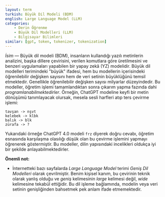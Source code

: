 ```yaml
---
layout: term
turkish: Büyük Dil Modeli (BDM)
english: Large Language Model (LLM)
categories:
    - Derin Öğrenme
    - Büyük Dil Modelleri (LLM)
    - Bilgisayar Bilimleri
similar: [gpt, token, tokenizer, tokenization]
---
```


_İsim_ — Büyük dil modeli (BDM), insanların kullandığı yazılı metinlerin analizini, başka dillere çevirisini, verilen komutlara göre üretilmesini ve benzeri uygulamaları yapabilen bir yapay zekâ (YZ) modelidir. Büyük dil modelleri terimindeki "büyük" ifadesi, hem bu modellerin içerisindeki öğrenilebilir değişken sayısını hem de veri setinin büyüklüğünü temsil etmektedir. Genellikle öğrenilebilir değişken sayısı milyarlar düzeyindedir. Bu modeller, öğretim işlemi tamamlandıktan sonra çıkarım yapma fazında dahi _programlanabilmektedirler_. Örneğin, ChatGPT modeline keyfi bir metin dönüşümü tanımlayacak olursak, mesela sesli harfleri atıp ters çevirme işlemi:
```
tavşan -> nşvt
kelebek -> klbk
balık -> blk
zürafa -> ?
```
Yukarıdaki örneğe ChatGPT 4.0 modeli `frz` diyerek doğru cevabı, öğretim esnasında karşılaşma olasılığı düşük olan bu çevirme işlemini yapmayı öğrenerek göstermiştir. Bu modeller, dilin yapısındaki incelikleri oldukça iyi bir şekilde anlayabilmektedirler.


**Önemli not:**
- İnternetteki bazı sayfalarda _Large Language Model_ terimi _Geniş Dil Modelleri_ olarak çevrilmiştir. Benim kişisel kanım, bu çevirinin teknik olarak yanlış olduğu ve _geniş_ kelimesinin _large_ kelimesi değil, _wide_ kelimesine tekabül ettiğidir. Bu dil işleme bağlamında, modelin veya veri setinin genişliğinden bahsetmek pek anlam ifade etmemektedir.